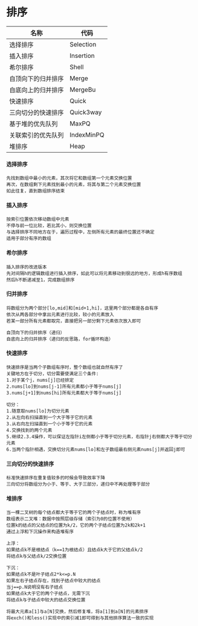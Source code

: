# 排序
| 名称               | 代码       |
| ------------------ | ---------- |
| 选择排序           | Selection  |
| 插入排序           | Insertion  |
| 希尔排序           | Shell      |
| 自顶向下的归并排序 | Merge      |
| 自底向上的归并排序 | MergeBu    |
| 快速排序           | Quick      |
| 三向切分的快速排序 | Quick3way  |
| 基于堆的优先队列   | MaxPQ      |
| 关联索引的优先队列 | IndexMinPQ |
| 堆排序             | Heap       |

#### 选择排序
```
先找到数组中最小的元素，其次将它和数组第一个元素交换位置
再次，在数组剩下元素找到最小的元素，将其与第二个元素交换位置
如此往复，直到数组排序结束
```

#### 插入排序
```
按索引位置依次移动数组中元素
不停与前一位比较，若比其小，则交换位置
与选择排序不同地方在于，遍历过程中，左侧所有元素的最终位置还不确定
适用于部分有序的数组
```

#### 希尔排序
```
插入排序的改进版本
先对间隔h的逻辑数组进行插入排序，如此可以将元素移动到很远的地方，形成h有序数组
然后h不断递减至1，完成数组排序
```

#### 归并排序
```
将数组分为两个部分[lo,mid]和[mid+1,hi]，这里两个部分都是各自有序
依次从两各部分中拿出元素进行比较，较小的元素放入
若某一部分所有元素都取完，直接把另一部分剩下元素依次放入即可

自顶向下的归并排序（递归）
自底向上的归并排序（递归的反思路，for循环构造）
```

#### 快速排序
```
快速排序是当两个子数组有序时，整个数组也就自然有序了
关键地方在于切分，切分需要使满足三个条件:
1.对于某个j，nums[j]已经排定
2.nums[lo]到nums[j-1]所有元素都小于等于nums[j]
3.nums[j+1]到nums[hi]所有元素都大于等于nums[j]

切分：
1.随意取nums[lo]为切分元素
2.从左向右扫描直到一个大于等于它的元素
3.从右向左扫描直到一个小于等于它的元素
4.交换找到的两个元素
5.继续2.3.4操作，可以保证左指针i左侧都小于等于切分元素，右指针j右侧都大于等于切分元素
6.当两个指针相遇，交换切分元素nums[lo]和左子数组最右侧元素nums[j]并返回j即可
```

#### 三向切分的快速排序
```
标准快速排序在重复值较多的时候会导致效率下降
三向切分将数组分为小于、等于、大于三部分，递归中不再处理等于部分
```

#### 堆排序
```
当一棵二叉树的每个结点都大于等于它的两个子结点时，称为堆有序
数组表示二叉堆：数据中按照层级存储（索引为0的位置不使用）
位置k的结点的父结点的位置为k/2，它的两个子结点位置为2k和2k+1
通过上浮和下沉操作来构造堆有序

上浮：
如果结点k不是根结点（k==1为根结点）且结点k大于它的父结点k/2
将结点k与父结点k/2交换位置

下沉：
如果结点k不是叶子结点2*k<=p.N
如果左右子结点存在，找到子结点中较大的结点
当j==p.N说明没有右子结点
如果结点k大于它的两个子结点，无需下沉
将结点k与子结点中较大的结点交换位置

将最大元素a[1]与a[N]交换，然后修复堆，将a[1]到a[N]的元素排序
将exch()和less()实现中的索引减1即可得到与其他排序算法一致的实现
```